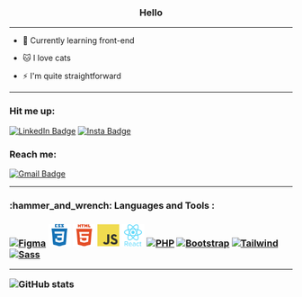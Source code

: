 <div id='header' align='center'><h3>Hello</h3></div>
<hr>

- :seedling: Currently learning front-end  

- :cat: I love cats 

- :zap: I'm quite straightforward 
<hr>
<div id="socialbadges">
  <h3>Hit me up: </h3>
  <a href="https://www.linkedin.com/in/fiorenzacelestyn/"><img src="https://img.shields.io/badge/LinkedIn-blue?style=for-the-badge&logo=linkedin&logoColor=white" alt="LinkedIn Badge"/></a>
  <a href="https://www.instagram.com/cxlestyn_/"><img src="https://img.shields.io/badge/Instagram-E4405F?style=for-the-badge&logo=instagram&logoColor=white" alt="Insta Badge"/></a>
</div>
<div id='contact'>
  <h3>Reach me:</h3>
  <a href='mailto:fiorenzacelestyn@gmail.com'><img src="https://img.shields.io/badge/Gmail-D14836?style=for-the-badge&logo=gmail&logoColor=white" alt="Gmail Badge"/></a>
</div><hr>
<h3>:hammer_and_wrench: Languages and Tools :<h3/>
<div>
<a href='https://figma.com/'><img src="https://cdn.jsdelivr.net/gh/devicons/devicon/icons/figma/figma-original.svg" title="Figma" alt="Figma" width="40" height="40"/></a>
<a href='https://www.w3schools.com/css/'><img src="https://github.com/devicons/devicon/blob/master/icons/css3/css3-plain-wordmark.svg" title="CSS3" alt="CSS" width="40" height="40"/></a>
<a href='https://www.w3.org/html/'><img src="https://github.com/devicons/devicon/blob/master/icons/html5/html5-plain-wordmark.svg" title="HTML5" alt="HTML" width="40" height="40"/></a>
<a href='https://www.w3schools.com/js/'><img src="https://github.com/devicons/devicon/blob/master/icons/javascript/javascript-original.svg" title="JavaScript" alt="JavaScript" width="40" height="40"/></a>
<a href='https://reactjs.org/'><img src="https://github.com/devicons/devicon/blob/master/icons/react/react-original-wordmark.svg" title="React" alt="React" width="40" height="40"/></a>
<a href='https://www.php.net/docs.php'><img src="https://cdn.jsdelivr.net/gh/devicons/devicon/icons/php/php-original.svg" title="PHP" alt="PHP" width="40" height="40"/></a>
<a href='https://getbootstrap.com/'><img src="https://cdn.jsdelivr.net/gh/devicons/devicon/icons/bootstrap/bootstrap-original.svg" title="Bootstrap" alt="Bootstrap" width="40" height="40"/></a>
<a href='https://tailwindcss.com/'><img src="https://cdn.jsdelivr.net/gh/devicons/devicon/icons/tailwindcss/tailwindcss-plain.svg" title="Tailwind" alt="Tailwind" width="40" height="40"/></a>
<a href='https://sass-lang.com/'><img src="https://cdn.jsdelivr.net/gh/devicons/devicon/icons/sass/sass-original.svg" title="Sass" alt="Sass" width="40" height="40"/></a>
</div>
<hr>
  
<!--- ![Top Langs](https://github-readme-stats.vercel.app/api/top-langs/?username=clstyn&show_icons=true&theme=midnight-purple&count_private=true)--->
  
![GitHub stats](https://github-readme-stats.vercel.app/api?username=clstyn&count_private=true&show_icons=true&theme=midnight-purple)

 
